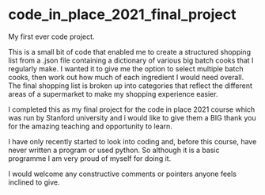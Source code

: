 # code_in_place_2021_final_project
My first ever code project.

This is a small bit of code that enabled me to create a structured shopping list from a .json file containing a dictionary of various big batch cooks that I regularly make.
I wanted it to give me the option to select multiple batch cooks, then work out how much of each ingredient I would need overall. The final shopping list is broken up into categories that reflect the different areas of a supermarket to make my shopping experience easier.

I completed this as my final project for the code in place 2021 course which was run by Stanford university and i would like to give them a BIG thank you for the amazing teaching and opportunity to learn.

I have only recently started to look into coding and, before this course, have never written a program or used python. So although it is a basic programme I am very proud of myself for doing it.

I would welcome any constructive comments or pointers anyone feels inclined to give.
